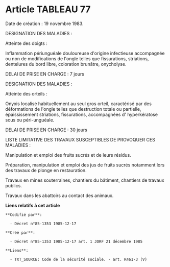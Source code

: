 # Article TABLEAU 77

Date de création : 19 novembre 1983.

DESIGNATION DES MALADIES :

Atteinte des doigts :

Inflammation périunguéale douloureuse d'origine infectieuse accompagnée ou non de modifications de l'ongle telles que
fissurations, striations, dentelures du bord libre, coloration brunâtre, onycholyse.

DELAI DE PRISE EN CHARGE : 7 jours

DESIGNATION DES MALADIES :

Atteinte des orteils :

Onyxis localisé habituellement au seul gros orteil, caractérisé par des déformations de l'ongle telles que destruction totale
ou partielle, épaississement striations, fissurations, accompagnées d' hyperkératose sous ou péri-unguéale. 

DELAI DE PRISE EN CHARGE : 30 jours

LISTE LIMITATIVE DES TRAVAUX SUSCEPTIBLES DE PROVOQUER CES MALADIES :

Manipulation et emploi des fruits sucrés et de leurs résidus.

Préparation, manipulation et emploi des jus de fruits sucrés notamment lors des travaux de plonge en restauration.

Travaux en mines souterraines, chantiers du bâtiment, chantiers de travaux publics.

Travaux dans les abattoirs au contact des animaux.

**Liens relatifs à cet article**

	**Codifié par**:

	  - Décret n°85-1353 1985-12-17

	**Créé par**:

	  - Décret n°85-1353 1985-12-17 art. 1 JORF 21 décembre 1985

	**Liens**:

	  - TXT_SOURCE: Code de la sécurité sociale. - art. R461-3 (V)
